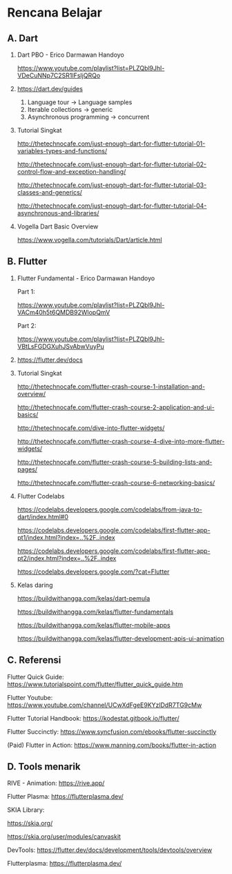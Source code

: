 # Rencana Belajar

## A. Dart

1. Dart PBO - Erico Darmawan Handoyo

   https://www.youtube.com/playlist?list=PLZQbl9Jhl-VDeCuNNp7C2SR1lFsIjQRQo

2. https://dart.dev/guides

	1. Language tour -> Language samples
	2. Iterable collections -> generic
	3. Asynchronous programming -> concurrent

3. Tutorial Singkat

    http://thetechnocafe.com/just-enough-dart-for-flutter-tutorial-01-variables-types-and-functions/
	
    http://thetechnocafe.com/just-enough-dart-for-flutter-tutorial-02-control-flow-and-exception-handling/
	
    http://thetechnocafe.com/just-enough-dart-for-flutter-tutorial-03-classes-and-generics/
	
    http://thetechnocafe.com/just-enough-dart-for-flutter-tutorial-04-asynchronous-and-libraries/

4. Vogella Dart Basic Overview

    https://www.vogella.com/tutorials/Dart/article.html
	
## B. Flutter

1. Flutter Fundamental - Erico Darmawan Handoyo

    Part 1:

    https://www.youtube.com/playlist?list=PLZQbl9Jhl-VACm40h5t6QMDB92WlopQmV
	
    Part 2:
    
    https://www.youtube.com/playlist?list=PLZQbl9Jhl-VBtLsFGDGXuhJSvAbwVuyPu

2. https://flutter.dev/docs

3. Tutorial Singkat

	http://thetechnocafe.com/flutter-crash-course-1-installation-and-overview/
	
	http://thetechnocafe.com/flutter-crash-course-2-application-and-ui-basics/
	
	http://thetechnocafe.com/dive-into-flutter-widgets/
	
	http://thetechnocafe.com/flutter-crash-course-4-dive-into-more-flutter-widgets/
	
	http://thetechnocafe.com/flutter-crash-course-5-building-lists-and-pages/
	
	http://thetechnocafe.com/flutter-crash-course-6-networking-basics/
	

3. Flutter Codelabs
	
	https://codelabs.developers.google.com/codelabs/from-java-to-dart/index.html#0
	
	https://codelabs.developers.google.com/codelabs/first-flutter-app-pt1/index.html?index=..%2F..index
	
	https://codelabs.developers.google.com/codelabs/first-flutter-app-pt2/index.html?index=..%2F..index
	
	https://codelabs.developers.google.com/?cat=Flutter

4. Kelas daring

	https://buildwithangga.com/kelas/dart-pemula
	
	https://buildwithangga.com/kelas/flutter-fundamentals
	
	https://buildwithangga.com/kelas/flutter-mobile-apps
	
	https://buildwithangga.com/kelas/flutter-development-apis-ui-animation

## C. Referensi

Flutter Quick Guide: https://www.tutorialspoint.com/flutter/flutter_quick_guide.htm

Flutter Youtube: https://www.youtube.com/channel/UCwXdFgeE9KYzlDdR7TG9cMw

Flutter Tutorial Handbook: https://kodestat.gitbook.io/flutter/

Flutter Succinctly: https://www.syncfusion.com/ebooks/flutter-succinctly

(Paid) Flutter in Action: https://www.manning.com/books/flutter-in-action

## D. Tools menarik

RIVE - Animation: https://rive.app/

Flutter Plasma: https://flutterplasma.dev/

SKIA Library: 

https://skia.org/

https://skia.org/user/modules/canvaskit

DevTools: https://flutter.dev/docs/development/tools/devtools/overview

Flutterplasma: https://flutterplasma.dev/


